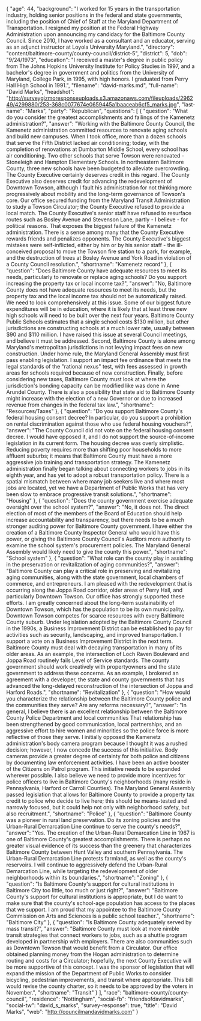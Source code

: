 {
  "age": 44,
  "background": "I worked for 15 years in the transportation industry, holding senior positions in the federal and state governments, including the position of Chief of Staff at the Maryland Department of Transportation. I resigned my position at the Federal Highway Administration upon announcing my candidacy for the Baltimore County Council. Since 2010, I have worked as a consultant and an educator, serving as an adjunct instructor at Loyola University Maryland.",
  "directory": "content/baltimore-county/county-council/district-5",
  "district": 5,
  "dob": "9/24/1973",
  "education": "I received a master's degree in public policy from The Johns Hopkins University Institute for Policy Studies in 1997, and a bachelor's degree in government and politics from the University of Maryland, College Park, in 1995, with high honors. I graduated from Perry Hall High School in 1991.",
  "filename": "david-marks.md",
  "full-name": "David Marks",
  "headshot": "http://surveygizmoresponseuploads.s3.amazonaws.com/fileuploads/296249/4299880/253-368c0077674e0659445a1baaceab6cf5_marks.jpg",
  "last-name": "Marks",
  "party": "Republican",
  "questions": [
    {
      "question": "What do you consider the greatest accomplishments and failings of the Kamenetz administration?",
      "answer": "Working with the Baltimore County Council, the Kamenetz administration committed resources to renovate aging schools and build new campuses. When I took office, more than a dozen schools that serve the Fifth District lacked air conditioning; today, with the completion of renovations at Dumbarton Middle School, every school has air conditioning. Two other schools that serve Towson were renovated - Stoneleigh and Hampton Elementary Schools. In northeastern Baltimore County, three new schools have been budgeted to alleviate overcrowding. The County Executive certainly deserves credit in this regard. The County Executive also deserves credit for advancing the redevelopment of Downtown Towson, although I fault his administration for not thinking more progressively about mobility and the long-term governance of Towson's core. Our office secured funding from the Maryland Transit Administration to study a Towson Circulator; the County Executive refused to provide a local match. The County Executive's senior staff have refused to resurface routes such as Bosley Avenue and Stevenson Lane, partly - I believe - for political reasons. That exposes the biggest failure of the Kamenetz administration. There is a sense among many that the County Executive rewards friends and penalizes opponents. The County Executive's biggest mistakes were self-inflicted, either by him or by his senior staff - the ill-conceived proposal to move the Towson fire station to a park, for example, and the destruction of trees at Bosley Avenue and York Road in violation of a County Council resolution.",
      "shortname": "Kamenetz record"
    },
    {
      "question": "Does Baltimore County have adequate resources to meet its needs, particularly to renovate or replace aging schools? Do you support increasing the property tax or local income tax?",
      "answer": "No, Baltimore County does not have adequate resources to meet its needs, but the property tax and the local income tax should not be automatically raised. We need to look comprehensively at this issue. Some of our biggest future expenditures will be in education, where it is likely that at least three new high schools will need to be built over the next four years. Baltimore County Public Schools estimates that a single school costs $130 million, but other jurisdictions are constructing schools at a much lower rate, usually between $90 and $110 million. I have raised this issue at several Council meetings, and believe it must be addressed. Second, Baltimore County is alone among Maryland's metropolitan jurisdictions in not levying impact fees on new construction. Under home rule, the Maryland General Assembly must first pass enabling legislation. I support an impact fee ordinance that meets the legal standards of the \"rational nexus\" test, with fees assessed in growth areas for schools required because of new construction. Finally, before considering new taxes, Baltimore County must look at where the jurisdiction's bonding capacity can be modified like was done in Anne Arundel County. There is also a possibility that state aid to Baltimore County might increase with the election of a new Governor or due to increased revenue from changes in the federal tax law.",
      "shortname": "Resources/Taxes"
    },
    {
      "question": "Do you support Baltimore County's federal housing consent decree? In particular, do you support a prohibition on rental discrimination against those who use federal housing vouchers?",
      "answer": "The County Council did not vote on the federal housing consent decree. I would have opposed it, and I do not support the source-of-income legislation in its current form. The housing decree was overly simplistic. Reducing poverty requires more than shifting poor households to more affluent suburbs; it means that Baltimore County must have a more aggressive job training and transportation strategy. The Kamenetz administration finally began talking about connecting workers to jobs in its eighth year, and has yet to adopt a robust transportation policy. There is a spatial mismatch between where many job seekers live and where most jobs are located, yet we have a Department of Public Works that has very been slow to embrace progressive transit solutions.",
      "shortname": "Housing"
    },
    {
      "question": "Does the county government exercise adequate oversight over the school system?",
      "answer": "No, it does not. The direct election of most of the members of the Board of Education should help increase accountability and transparency, but there needs to be a much stronger auditing power for Baltimore County government. I have either the creation of a Baltimore County Inspector General who would have this power, or giving the Baltimore County Council's Auditors more authority to examine the school system's procurement policies. The Maryland General Assembly would likely need to give the county this power.",
      "shortname": "School system"
    },
    {
      "question": "What role can the county play in assisting in the preservation or revitalization of aging communities?",
      "answer": "Baltimore County can play a critical role in preserving and revitalizing aging communities, along with the state government, local chambers of commerce, and entrepreneurs. I am pleased with the redevelopment that is occurring along the Joppa Road corridor, older areas of Perry Hall, and particularly Downtown Towson. Our office has strongly supported these efforts. I am greatly concerned about the long-term sustainability of Downtown Towson, which has the population to be its own municipality. Downtown Towson competes for scarce resources with every Baltimore County suburb. Under legislation adopted by the Baltimore County Council in the 1990s, a Business Improvement District can be established to pay for activities such as security, landscaping, and improved transportation. I support a vote on a Business Improvement District in the next term. Baltimore County must deal with decaying transportation in many of its older areas. As an example, the intersection of Loch Raven Boulevard and Joppa Road routinely fails Level of Service standards. The county government should work creatively with propertyowners and the state government to address these concerns. As an example, I brokered an agreement with a developer, the state and county governments that has advanced the long-delayed reconstruction of the intersection of Joppa and Harford Roads.",
      "shortname": "Revitalization"
    },
    {
      "question": "How would you characterize the relationship between the Baltimore County police and the communities they serve? Are any reforms necessary?",
      "answer": "In general, I believe there is an excellent relationship between the Baltimore County Police Department and local communities That relationship has been strengthened by good communication, local partnerships, and an aggressive effort to hire women and minorities so the police force is more reflective of those they serve. I initially opposed the Kamenetz administration's body camera program because I thought it was a rushed decision; however, I now concede the success of this initiaitive. Body cameras provide a greater degree of certainty for both police and citizens by documenting law enforcement activities. I have been an active booster of the Citizens on Patrol program. This initiative needs to be expanded wherever possible. I also believe we need to provide more incentives for police officers to live in Baltimore County's neighborhoods (many reside in Pennsylvania, Harford or Carroll Counties). The Maryland General Assembly passed legislation that allows for Baltimore County to provide a property tax credit to police who decide to live here; this should be means-tested and narrowly focused, but it could help not only with neighborhood safety, but also recruitment.",
      "shortname": "Police"
    },
    {
      "question": "Baltimore County was a pioneer in rural land preservation. Do its zoning policies and the Urban-Rural Demarcation Line continue to serve the county's needs?",
      "answer": "Yes. The creation of the Urban-Rural Demarcation Line in 1967 is one of Baltimore County's greatest accomplishments. There is perhaps no greater visual evidence of its success than the greenery that characterizes Baltimore County between Hunt Valley and southern Pennsylvania. The Urban-Rural Demarcation Line protests farmland, as well as the county's reservoirs. I will continue to aggressively defend the Urban-Rural Demarcation Line, while targeting the redevelopment of older neighborhoods within its boundaries.",
      "shortname": "Zoning"
    },
    {
      "question": "Is Baltimore County's support for cultural institutions in Baltimore City too little, too much or just right?",
      "answer": "Baltimore County's support for cultural institutions is appropriate, but I do want to make sure that the county's school-age population has access to the places that we support. I am proud that my appointee to the Baltimore County Commission on Arts and Sciences is a public school teacher.",
      "shortname": "Baltimore City"
    },
    {
      "question": "Is Baltimore County adequately served by mass transit?",
      "answer": "Baltimore County must look at more nimble transit strategies that connect workers to jobs, such as a shuttle program developed in partnership with employers. There are also communities such as Downtown Towson that would benefit from a Circulator. Our office obtained planning money from the Hogan administration to determine routing and costs for a Circulator; hopefully, the next County Executive will be more supportive of this concept. I was the sponsor of legislation that will expand the mission of the Department of Public Works to consider bicycling, pedestrian improvements, and transit where appropriate. This bill would revise the county charter, so it needs to be approved by the voters in November.",
      "shortname": "Transit"
    }
  ],
  "race": "baltimore-county/county-council",
  "residence": "Nottingham",
  "social-fb": "friendsofdavidmarks",
  "social-tw": "david_s_marks",
  "survey-response": true,
  "title": "David Marks",
  "web": "http://councilmandavidmarks.com"
}
